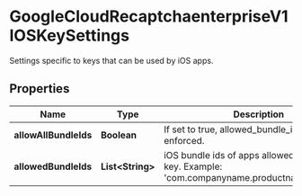 

# GoogleCloudRecaptchaenterpriseV1IOSKeySettings

Settings specific to keys that can be used by iOS apps.

## Properties

| Name | Type | Description | Notes |
|------------ | ------------- | ------------- | -------------|
|**allowAllBundleIds** | **Boolean** | If set to true, allowed_bundle_ids are not enforced. |  [optional] |
|**allowedBundleIds** | **List&lt;String&gt;** | iOS bundle ids of apps allowed to use the key. Example: &#39;com.companyname.productname.appname&#39; |  [optional] |



